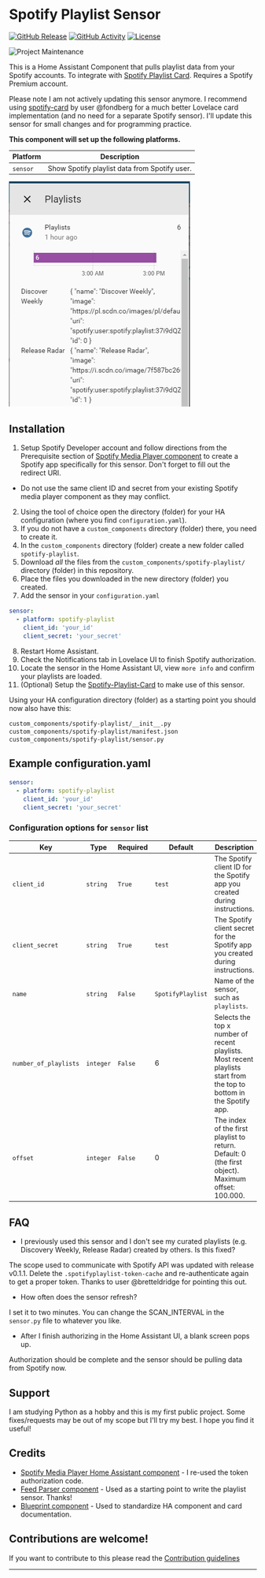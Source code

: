 # Spotify Playlist Sensor

[![GitHub Release][releases-shield]][releases]
[![GitHub Activity][commits-shield]][commits]
[![License][license-shield]](LICENSE.md)

![Project Maintenance][maintenance-shield]


This is a Home Assistant Component that pulls playlist data from your Spotify accounts. To integrate with [Spotify Playlist Card][Spotify-Playlist-Card]. Requires a Spotify Premium account.

Please note I am not actively updating this sensor anymore. I recommend using [spotify-card](https://github.com/custom-cards/spotify-card) by user @fondberg for a much better Lovelace card implementation (and no need for a separate Spotify sensor). I'll update this sensor for small changes and for programming practice.


**This component will set up the following platforms.**

Platform | Description
-- | --
`sensor` | Show Spotify playlist data from Spotify user.

![header][headerimg]

## Installation

1. Setup Spotify Developer account and follow directions from the Prerequisite section of [Spotify Media Player component](https://www.home-assistant.io/components/media_player.spotify/) to create a Spotify app specifically for this sensor. Don't forget to fill out the redirect URI.
- Do not use the same client ID and secret from your existing Spotify media player component as they may conflict.
2. Using the tool of choice open the directory (folder) for your HA configuration (where you find `configuration.yaml`).
3. If you do not have a `custom_components` directory (folder) there, you need to create it.
4. In the `custom_components` directory (folder) create a new folder called `spotify-playlist`.
5. Download _all_ the files from the `custom_components/spotify-playlist/` directory (folder) in this repository.
6. Place the files you downloaded in the new directory (folder) you created.
7. Add the sensor in your `configuration.yaml`
```yaml
sensor:
  - platform: spotify-playlist
    client_id: 'your_id'
    client_secret: 'your_secret'
```
8. Restart Home Assistant.
9. Check the Notifications tab in Lovelace UI to finish Spotify authorization.
10. Locate the sensor in the Home Assistant UI, view ``more info`` and confirm your playlists are loaded.
11. (Optional) Setup the [Spotify-Playlist-Card](https://github.com/dnguyen800/Spotify-Playlist-Card) to make use of this sensor.


Using your HA configuration directory (folder) as a starting point you should now also have this:

```text
custom_components/spotify-playlist/__init__.py
custom_components/spotify-playlist/manifest.json
custom_components/spotify-playlist/sensor.py
```

## Example configuration.yaml

```yaml
sensor:
  - platform: spotify-playlist
    client_id: 'your_id'
    client_secret: 'your_secret'
```


### Configuration options for `sensor` list

Key | Type | Required | Default | Description
-- | -- | -- | -- | --
`client_id` | `string` | `True` |  `test` | The Spotify client ID for the Spotify app you created during instructions.
`client_secret` | `string` | `True` | `test` | The Spotify client secret for the Spotify app you created during instructions.
`name` | `string` | `False` | `SpotifyPlaylist` | Name of the sensor, such as `playlists`.
`number_of_playlists` | `integer` | `False` | 6 | Selects the top x number of recent playlists. Most recent playlists start from the top to bottom in the Spotify app.
`offset` | `integer` | `False` | 0 | The index of the first playlist to return. Default: 0 (the first object). Maximum offset: 100.000.



## FAQ
- I previously used this sensor and I don't see my curated playlists (e.g. Discovery Weekly, Release Radar) created by others. Is this fixed?

The scope used to communicate with Spotify API was updated with release v0.1.1. Delete the `.spotifyplaylist-token-cache` and re-authenticate again to get a proper token. Thanks to user @bretteldridge for pointing this out.

- How often does the sensor refresh?

I set it to two minutes. You can change the SCAN_INTERVAL in the ``sensor.py`` file to whatever you like.

- After I finish authorizing in the Home Assistant UI, a blank screen pops up.

Authorization should be complete and the sensor should be pulling data from Spotify now.

## Support
I am studying Python as a hobby and this is my first public project. Some fixes/requests may be out of my scope but I'll try my best. I hope you find it useful!

## Credits
  - [Spotify Media Player Home Assistant component](https://www.home-assistant.io/components/media_player.spotify/) - I re-used the token authorization code.
  - [Feed Parser component](https://github.com/custom-components/sensor.feedparser) - Used as a starting point to write the playlist sensor. Thanks!
  - [Blueprint component](https://github.com/custom-components/blueprint) - Used to standardize HA component and card documentation.


## Contributions are welcome!

If you want to contribute to this please read the [Contribution guidelines](CONTRIBUTING.md)

***
[Spotify-Playlist-Card]: https://github.com/dnguyen800/Spotify-Playlist-Card
[spotify-playlist]: https://github.com/dnguyen800/Spotify-Playlist-Sensor

[commits-shield]: https://img.shields.io/github/commit-activity/y/dnguyen800/Spotify-Playlist-Sensor.svg
[commits]: https://github.com/dnguyen800/Spotify-Playlist-Sensor/releases/commits/master
[headerimg]: header.png
[license-shield]: https://img.shields.io/github/license/dnguyen800/Spotify-Playlist-Sensor.svg?style=for-the-badge
[maintenance-shield]: https://img.shields.io/badge/maintainer-Dan%20Nguyen%20%40dnguyen800-blue.svg?style=for-the-badge
[releases-shield]: https://img.shields.io/github/release/dnguyen800/Spotify-Playlist-Sensor.svg?style=for-the-badge
[releases]: https://github.com/dnguyen800/Spotify-Playlist-Sensor/releases





